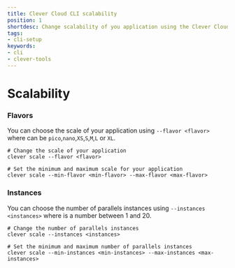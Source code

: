 ```yaml
---
title: Clever Cloud CLI scalability
position: 1
shortdesc: Change scalability of you application using the Clever Cloud CLI tool
tags:
- cli-setup
keywords:
- cli
- clever-tools
---
```


# Scalability

### Flavors

You can choose the scale of your application using `--flavor <flavor>` where <flavor> can be `pico`,`nano`,`XS`,`S`,`M`,`L` or `XL`.

    # Change the scale of your application
    clever scale --flavor <flavor>

    # Set the minimum and maximum scale for your application
    clever scale --min-flavor <min-flavor> --max-flavor <max-flavor>

### Instances

You can choose the number of parallels instances using `--instances <instances>` where <instance> is a number between 1 and 20.

    # Change the number of parallels instances
    clever scale --instances <instances>

    # Set the minimum and maximum number of parallels instances
    clever scale --min-instances <min-instances> --max-instances <max-instances>
